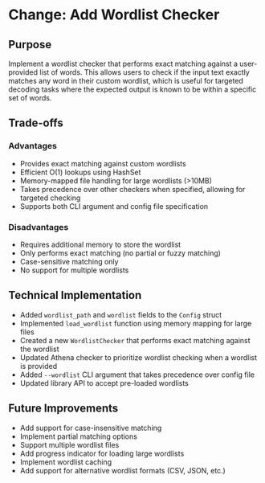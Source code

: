 # Change: Add Wordlist Checker

## Purpose
Implement a wordlist checker that performs exact matching against a user-provided list of words. This allows users to check if the input text exactly matches any word in their custom wordlist, which is useful for targeted decoding tasks where the expected output is known to be within a specific set of words.

## Trade-offs

### Advantages
- Provides exact matching against custom wordlists
- Efficient O(1) lookups using HashSet
- Memory-mapped file handling for large wordlists (>10MB)
- Takes precedence over other checkers when specified, allowing for targeted checking
- Supports both CLI argument and config file specification

### Disadvantages
- Requires additional memory to store the wordlist
- Only performs exact matching (no partial or fuzzy matching)
- Case-sensitive matching only
- No support for multiple wordlists

## Technical Implementation
- Added `wordlist_path` and `wordlist` fields to the `Config` struct
- Implemented `load_wordlist` function using memory mapping for large files
- Created a new `WordlistChecker` that performs exact matching against the wordlist
- Updated Athena checker to prioritize wordlist checking when a wordlist is provided
- Added `--wordlist` CLI argument that takes precedence over config file
- Updated library API to accept pre-loaded wordlists

## Future Improvements
- Add support for case-insensitive matching
- Implement partial matching options
- Support multiple wordlist files
- Add progress indicator for loading large wordlists
- Implement wordlist caching
- Add support for alternative wordlist formats (CSV, JSON, etc.) 